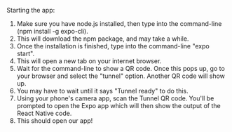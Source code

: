 Starting the app:

1. Make sure you have node.js installed, then type into the command-line (npm install -g expo-cli).
2. This will download the npm package, and may take a while.
3. Once the installation is finished, type into the command-line "expo start".
4. This will open a new tab on your internet browser.
5. Wait for the command-line to show a QR code. Once this pops up, go to your browser and select the "tunnel" option. Another QR code will show up.
6. You may have to wait until it says "Tunnel ready" to do this.
7. Using your phone's camera app, scan the Tunnel QR code. You'll be prompted to open the Expo app which will then show the output of the React Native code.
8. This should open our app!

